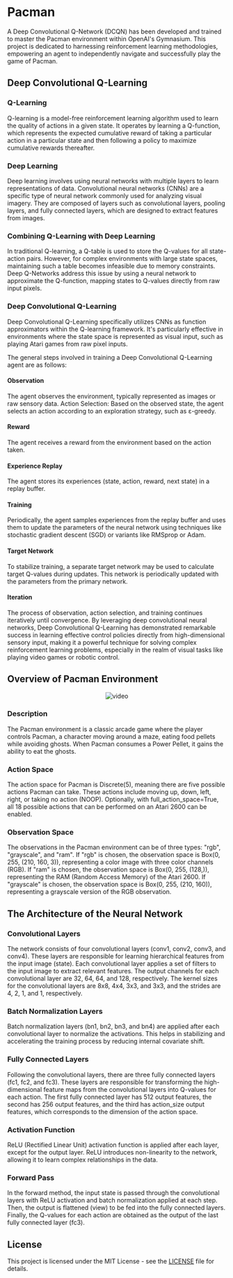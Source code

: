 # Pacman

A Deep Convolutional Q-Network (DCQN) has been developed and trained to master the Pacman environment within OpenAI's Gymnasium. This project is dedicated to harnessing reinforcement learning methodologies, empowering an agent to independently navigate and successfully play the game of Pacman.

## Deep Convolutional Q-Learning

### Q-Learning

Q-learning is a model-free reinforcement learning algorithm used to learn the quality of actions in a given state. It operates by learning a Q-function, which represents the expected cumulative reward of taking a particular action in a particular state and then following a policy to maximize cumulative rewards thereafter.

### Deep Learning

Deep learning involves using neural networks with multiple layers to learn representations of data. Convolutional neural networks (CNNs) are a specific type of neural network commonly used for analyzing visual imagery. They are composed of layers such as convolutional layers, pooling layers, and fully connected layers, which are designed to extract features from images.

### Combining Q-Learning with Deep Learning

In traditional Q-learning, a Q-table is used to store the Q-values for all state-action pairs. However, for complex environments with large state spaces, maintaining such a table becomes infeasible due to memory constraints. Deep Q-Networks address this issue by using a neural network to approximate the Q-function, mapping states to Q-values directly from raw input pixels.

### Deep Convolutional Q-Learning

Deep Convolutional Q-Learning specifically utilizes CNNs as function approximators within the Q-learning framework. It's particularly effective in environments where the state space is represented as visual input, such as playing Atari games from raw pixel inputs.

The general steps involved in training a Deep Convolutional Q-Learning agent are as follows:

#### Observation

The agent observes the environment, typically represented as images or raw sensory data.
Action Selection: Based on the observed state, the agent selects an action according to an exploration strategy, such as ε-greedy.

#### Reward

The agent receives a reward from the environment based on the action taken.

#### Experience Replay

The agent stores its experiences (state, action, reward, next state) in a replay buffer.

#### Training

Periodically, the agent samples experiences from the replay buffer and uses them to update the parameters of the neural network using techniques like stochastic gradient descent (SGD) or variants like RMSprop or Adam.

#### Target Network

To stabilize training, a separate target network may be used to calculate target Q-values during updates. This network is periodically updated with the parameters from the primary network.

#### Iteration

The process of observation, action selection, and training continues iteratively until convergence.
By leveraging deep convolutional neural networks, Deep Convolutional Q-Learning has demonstrated remarkable success in learning effective control policies directly from high-dimensional sensory input, making it a powerful technique for solving complex reinforcement learning problems, especially in the realm of visual tasks like playing video games or robotic control.

## Overview of Pacman Environment

<p align="center">
  <img src="https://github.com/Neill-Erasmus/pacman/assets/141222943/3eb890b6-5143-41e1-9630-064e966790cf" alt="video">
</p>

### Description

The Pacman environment is a classic arcade game where the player controls Pacman, a character moving around a maze, eating food pellets while avoiding ghosts. When Pacman consumes a Power Pellet, it gains the ability to eat the ghosts.

### Action Space

The action space for Pacman is Discrete(5), meaning there are five possible actions Pacman can take. These actions include moving up, down, left, right, or taking no action (NOOP). Optionally, with full_action_space=True, all 18 possible actions that can be performed on an Atari 2600 can be enabled.

### Observation Space

The observations in the Pacman environment can be of three types: "rgb", "grayscale", and "ram".
If "rgb" is chosen, the observation space is Box(0, 255, (210, 160, 3)), representing a color image with three color channels (RGB).
If "ram" is chosen, the observation space is Box(0, 255, (128,)), representing the RAM (Random Access Memory) of the Atari 2600.
If "grayscale" is chosen, the observation space is Box(0, 255, (210, 160)), representing a grayscale version of the RGB observation.

## The Architecture of the Neural Network

### Convolutional Layers

The network consists of four convolutional layers (conv1, conv2, conv3, and conv4). These layers are responsible for learning hierarchical features from the input image (state). Each convolutional layer applies a set of filters to the input image to extract relevant features. The output channels for each convolutional layer are 32, 64, 64, and 128, respectively. The kernel sizes for the convolutional layers are 8x8, 4x4, 3x3, and 3x3, and the strides are 4, 2, 1, and 1, respectively.

### Batch Normalization Layers

Batch normalization layers (bn1, bn2, bn3, and bn4) are applied after each convolutional layer to normalize the activations. This helps in stabilizing and accelerating the training process by reducing internal covariate shift.

### Fully Connected Layers

Following the convolutional layers, there are three fully connected layers (fc1, fc2, and fc3). These layers are responsible for transforming the high-dimensional feature maps from the convolutional layers into Q-values for each action. The first fully connected layer has 512 output features, the second has 256 output features, and the third has action_size output features, which corresponds to the dimension of the action space.

### Activation Function

ReLU (Rectified Linear Unit) activation function is applied after each layer, except for the output layer. ReLU introduces non-linearity to the network, allowing it to learn complex relationships in the data.

### Forward Pass

In the forward method, the input state is passed through the convolutional layers with ReLU activation and batch normalization applied at each step. Then, the output is flattened (view) to be fed into the fully connected layers. Finally, the Q-values for each action are obtained as the output of the last fully connected layer (fc3).

## License

This project is licensed under the MIT License - see the [LICENSE](LICENSE) file for details.

